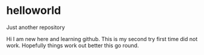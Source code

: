 # helloworld
Just another repository

Hi I am new here and learning github. This is my second try first time did not work. 
Hopefully things work out better this go round. 
